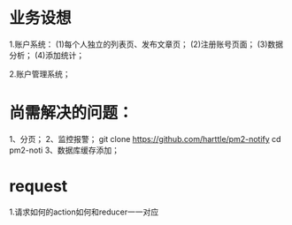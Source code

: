 # 业务设想
1.账户系统：
(1)每个人独立的列表页、发布文章页；
(2)注册账号页面；
(3)数据分析；
(4)添加统计；

2.账户管理系统；

# 尚需解决的问题：
1、分页；
2、监控报警；
git clone https://github.com/harttle/pm2-notify cd pm2-noti
3、数据库缓存添加；


# request

1.请求如何的action如何和reducer一一对应





